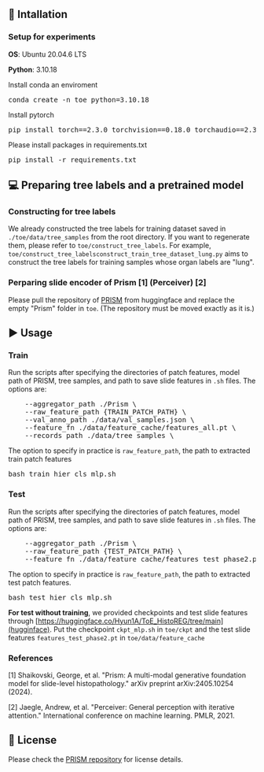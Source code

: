 ## 🚀 Intallation

### Setup for experiments

**OS**: Ubuntu 20.04.6 LTS

**Python**: 3.10.18

Install conda an enviroment
<pre>
conda create -n toe python=3.10.18
</pre>

Install pytorch
<pre>
pip install torch==2.3.0 torchvision==0.18.0 torchaudio==2.3.0 --index-url https://download.pytorch.org/whl/cu121
</pre>

Please install packages in requirements.txt
<pre>
pip install -r requirements.txt
</pre>


## 💻 Preparing tree labels and a pretrained model

### Constructing for tree labels
We already constructed the tree labels for training dataset saved in `./toe/data/tree_samples` from the root directory. If you want to regenerate them, please refer to `toe/construct_tree_labels`. For example, `toe/construct_tree_labelsconstruct_train_tree_dataset_lung.py` aims to construct the tree labels for training samples whose organ labels are "lung".

### Perparing slide encoder of Prism [1] (Perceiver) [2] 
Please pull the repository of [PRISM](https://huggingface.co/paige-ai/Prism) from huggingface and replace the empty "Prism" folder in `toe`. (The repository must be moved exactly as it is.)



## ▶️ Usage


### Train

Run the scripts after specifying the directories of patch features, model path of PRISM, tree samples, and path to save slide features in `.sh` files. The options are:

<pre>
    --aggregator_path ./Prism \
    --raw_feature_path {TRAIN_PATCH_PATH} \
    --val_anno_path ./data/val_samples.json \
    --feature_fn ./data/feature_cache/features_all.pt \
    --records_path ./data/tree_samples \
</pre>
The option to specify in practice is `raw_feature_path`, the path to extracted train patch features


<pre>
bash train_hier_cls_mlp.sh
</pre>


### Test

Run the scripts after specifying the directories of patch features, model path of PRISM, tree samples, and path to save slide features in `.sh` files. The options are:

<pre>
    --aggregator_path ./Prism \
    --raw_feature_path {TEST_PATCH_PATH} \
    --feature_fn ./data/feature_cache/features_test_phase2.pt \
</pre>
The option to specify in practice is `raw_feature_path`, the path to extracted test patch features.

<pre>
bash test_hier_cls_mlp.sh
</pre>

**For test without training**, we provided checkpoints and test slide features through [https://huggingface.co/Hyun1A/ToE_HistoREG/tree/main](hugginface).
Put the checkpoint `ckpt_mlp.sh` in `toe/ckpt` and the test slide features `features_test_phase2.pt` in `toe/data/feature_cache`



### References
[1] Shaikovski, George, et al. "Prism: A multi-modal generative foundation model for slide-level histopathology." arXiv preprint arXiv:2405.10254 (2024).

[2] Jaegle, Andrew, et al. "Perceiver: General perception with iterative attention." International conference on machine learning. PMLR, 2021.


## 📜 License

Please check the [PRISM repository](https://huggingface.co/paige-ai/Prism) for license details.
